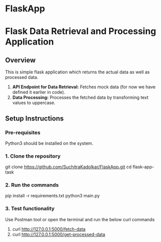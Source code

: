 # FlaskApp
# Flask Data Retrieval and Processing Application

## Overview
This is simple flask application which returns the actual data as well as processed data.

1. **API Endpoint for Data Retrieval:** Fetches mock data (for now we have defined it earlier in code).
2. **Data Processing:** Processes the fetched data by transforming text values to uppercase.

## Setup Instructions

### Pre-requisites
Python3 should be installed on the system.

### 1. Clone the repository
git clone https://github.com/SuchitraKadolkar/FlaskApp.git
cd flask-app-task

### 2. Run the commands
pip install -r requirements.txt
python3 main.py

### 3. Test functionality
Use Postman tool or open the terminal and run the below curl commands

1. curl http://127.0.0.1:5000/fetch-data
2. curl http://127.0.0.1:5000/get-processed-data
